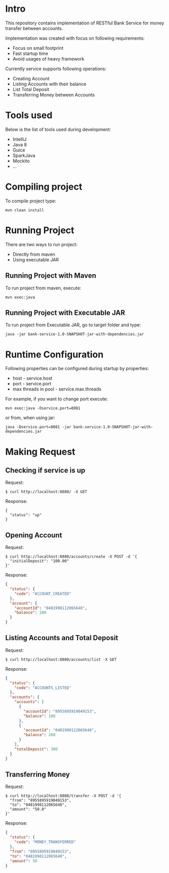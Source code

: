 # Intro

This repository contains implementation of RESTful Bank Service for money transfer between accounts.

Implementation was created with focus on following requirements:
* Focus on small footprint
* Fast startup time
* Avoid usages of heavy framework

Currently service supports following operations:
* Creating Account
* Listing Accounts with their balance
* List Total Deposit
* Transferring Money between Accounts

# Tools used

Below is the list of tools used during development:
* IntelliJ
* Java 8
* Guice
* SparkJava
* Mockito
* ...

# Compiling project

To compile project type:
```
mvn clean install
```

# Running Project

There are two ways to run project:
* Directly from maven
* Using executable JAR

## Running Project with Maven

To run project from maven, execute:
```
mvn exec:java
```

## Running Project with Executable JAR

To run project from Executable JAR, go to target folder and type:
```
java -jar bank-service-1.0-SNAPSHOT-jar-with-dependencies.jar
```

# Runtime Configuration

Following properties can be configured during startup by properties:
* host - service.host
* port - service.port
* max threads in pool - service.max.threads

For example, if you want to change port execute:
```
mvn exec:java -Dservice.port=8081
```
or from, when using jar:
```
java -Dservice.port=8081 -jar bank-service-1.0-SNAPSHOT-jar-with-dependencies.jar
```

# Making Request

## Checking if service is up

Request:
```
$ curl http://localhost:8080/ -X GET
```

Response:
```
{
  "status": "up"
}
```

## Opening Account

Request:
```
$ curl http://localhost:8080/accounts/create -X POST -d '{
  "initialDeposit": "100.00"
}'
```

Response:
```json
{
  "status": {
    "code": "ACCOUNT_CREATED"
  },
  "account": {
    "accountId": "0481998112065640",
    "balance": 100
  }
}
```

## Listing Accounts and Total Deposit

Request:
```
$ curl http://localhost:8080/accounts/list -X GET
```

Response:
```json
{
  "status": {
    "code": "ACCOUNTS_LISTED"
  },
  "accounts": {
    "accounts": [
      {
        "accountId": "8955895919049153",
        "balance": 100
      },
      {
        "accountId": "0481998112065640",
        "balance": 200
      }
    ],
    "totalDeposit": 300
  }
}
```

## Transferring Money

Request:
```
$ curl http://localhost:8080/transfer -X POST -d '{
  "from": "8955895919049153",
  "to": "0481998112065640",
  "amount": "50.0"
}'
```

Response:
```json
{
  "status": {
    "code": "MONEY_TRANSFERRED"
  },
  "from": "8955895919049153",
  "to": "0481998112065640",
  "amount": 50
}
```
